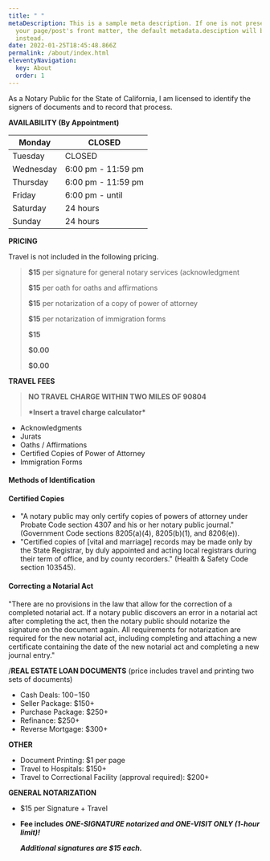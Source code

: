 ```yaml
---
title: " "
metaDescription: This is a sample meta description. If one is not present in
  your page/post's front matter, the default metadata.desciption will be used
  instead.
date: 2022-01-25T18:45:48.866Z
permalink: /about/index.html
eleventyNavigation:
  key: About
  order: 1
---
```

As a Notary Public for the State of California, I am licensed to identify the signers of documents and to record that process. 

**AVAILABILITY (By Appointment)**

<table>
<thead>
  <tr>
    <th>Monday</th>
    <th>CLOSED</th>
  </tr>
</thead>
<tbody>
  <tr>
    <td>Tuesday<br></td>
    <td>CLOSED</td>
  </tr>
  <tr>
    <td>Wednesday</td>
    <td>6:00 pm - 11:59 pm</td>
  </tr>
  <tr>
    <td>Thursday</td>
    <td>6:00 pm - 11:59 pm</td>
  </tr>
  <tr>
    <td>Friday</td>
    <td>6:00 pm - until</td>
  </tr>
  <tr>
    <td>Saturday</td>
    <td>24 hours</td>
  </tr>
  <tr>
    <td>Sunday</td>
    <td>24 hours</td>
  </tr>
</tbody>
</table>

**PRICING**

Travel is not included in the following pricing.

> **$15** per signature for general notary services (acknowledgment
>
> **$15** per oath for oaths and affirmations
>
> **$15** per notarization of a copy of power of attorney
>
> **$15** per notarization of immigration forms
>
> **$15**
>
> **$0.00**
>
> **$0.00**

**TRAVEL FEES**
>
> **NO TRAVEL CHARGE WITHIN TWO MILES OF 90804**
>
> **\*Insert a travel charge calculator\***

* Acknowledgments
* Jurats
* Oaths / Affirmations
* Certified Copies of Power of Attorney
* Immigration Forms 

#### Methods of Identification

#### Certified Copies

* "A notary public may only certify copies of powers of attorney under Probate Code section
  4307 and his or her notary public journal." (Government Code sections 8205(a)(4), 8205(b)(1),
  and 8206(e)).
* "Certified copies of \[vital and marriage] records may be made only by the State Registrar, by duly appointed and acting local registrars during their term of office, and by county recorders." (Health & Safety Code section 103545).

#### Correcting a Notarial Act

"There are no provisions in the law that allow for the correction of a completed notarial act. If a notary public discovers an error in a notarial act after completing the act, then the notary public should notarize the signature on the document again. All requirements for notarization are required for the new notarial act, including  completing and attaching a new certificate containing the date of the new notarial act and completing a new journal entry."



/**REAL ESTATE LOAN DOCUMENTS** (price includes travel and printing two sets of documents)

* Cash Deals: $100-$150
* Seller Package: $150+
* Purchase Package: $250+
* Refinance: $250+
* Reverse Mortgage: $300+

**OTHER**

* Document Printing: $1 per page
* Travel to Hospitals: $150+
* Travel to Correctional Facility (approval required): $200+

**GENERAL NOTARIZATION**

* $15 per Signature + Travel
* **Fee includes *ONE-SIGNATURE notarized and ONE-VISIT ONLY (1-hour limit)!***

  ***Additional signatures are $15 each.***